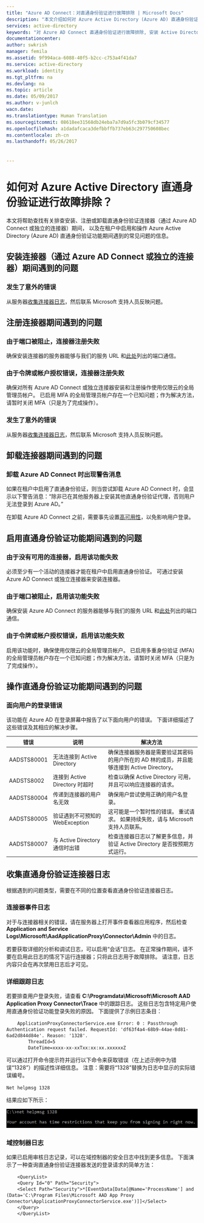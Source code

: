 ```yaml
---
title: "Azure AD Connect：对直通身份验证进行故障排除 | Microsoft Docs"
description: "本文介绍如何对 Azure Active Directory (Azure AD) 直通身份验证进行故障排除。"
services: active-directory
keywords: "对 Azure AD Connect 直通身份验证进行故障排除, 安装 Active Directory, Azure AD 所需的组件, SSO, 单一登录"
documentationcenter: 
author: swkrish
manager: femila
ms.assetid: 9f994aca-6088-40f5-b2cc-c753a4f41da7
ms.service: active-directory
ms.workload: identity
ms.tgt_pltfrm: na
ms.devlang: na
ms.topic: article
ms.date: 05/09/2017
ms.author: v-junlch
wacn.date: 
ms.translationtype: Human Translation
ms.sourcegitcommit: 08618ee31568db24eba7a7d9a5fc3b079cf34577
ms.openlocfilehash: a1dadafcaca3defbbffb737eb63c297750608bec
ms.contentlocale: zh-cn
ms.lasthandoff: 05/26/2017


---
```


# <a name="how-to-troubleshoot-azure-active-directory-pass-through-authentication"></a>如何对 Azure Active Directory 直通身份验证进行故障排除？

本文将帮助查找有关排查安装、注册或卸载直通身份验证连接器（通过 Azure AD Connect 或独立的连接器）期间， 以及在租户中启用和操作 Azure Active Directory (Azure AD) 直通身份验证功能期间遇到的常见问题的信息。

## <a name="issues-during-installation-of-connectors-either-via-azure-ad-connect-or-standalone"></a>安装连接器（通过 Azure AD Connect 或独立的连接器）期间遇到的问题

### <a name="an-unexpected-error-occured"></a>发生了意外的错误

从服务器[收集连接器日志](#collecting-pass-through-authentication-connector-logs)，然后联系 Microsoft 支持人员反映问题。

## <a name="issues-during-registration-of-connectors"></a>注册连接器期间遇到的问题

### <a name="registration-of-the-connecter-failed-due-to-blocked-ports"></a>由于端口被阻止，连接器注册失败

确保安装连接器的服务器能够与我们的服务 URL 和[此处](active-directory-aadconnect-pass-through-authentication.md#prerequisites)列出的端口通信。

### <a name="registration-of-the-connector-failed-due-to-token-or-account-authorization-errors"></a>由于令牌或帐户授权错误，连接器注册失败

确保对所有 Azure AD Connect 或独立连接器安装和注册操作使用仅限云的全局管理员帐户。 已启用 MFA 的全局管理员帐户存在一个已知问题；作为解决方法，请暂时关闭 MFA（只是为了完成操作）。

### <a name="an-unexpected-error-occurred"></a>发生了意外的错误

从服务器[收集连接器日志](#collecting-pass-through-authentication-connector-logs)，然后联系 Microsoft 支持人员反映问题。

## <a name="issues-during-uninstallation-of-connectors"></a>卸载连接器期间遇到的问题

### <a name="warning-message-when-uninstalling-azure-ad-connect"></a>卸载 Azure AD Connect 时出现警告消息

如果在租户中启用了直通身份验证，则当尝试卸载 Azure AD Connect 时，会显示以下警告消息：“除非已在其他服务器上安装其他直通身份验证代理，否则用户无法登录到 Azure AD。”

在卸载 Azure AD Connect 之前，需要事先设置[高可用性](active-directory-aadconnect-pass-through-authentication.md)，以免影响用户登录。

## <a name="issues-with-enabling-the-pass-through-authentication-feature"></a>启用直通身份验证功能期间遇到的问题

### <a name="the-enabling-of-the-feature-failed-because-there-were-no-connectors-available"></a>由于没有可用的连接器，启用该功能失败

必须至少有一个活动的连接器才能在租户中启用直通身份验证。 可通过安装 Azure AD Connect 或独立连接器来安装连接器。

### <a name="the-enabling-of-the-feature-failed-due-to-blocked-ports"></a>由于端口被阻止，启用该功能失败

确保安装 Azure AD Connect 的服务器能够与我们的服务 URL 和[此处](active-directory-aadconnect-pass-through-authentication.md#prerequisites)列出的端口通信。

### <a name="the-enabling-of-the-feature-failed-due-to-token-or-account-authorization-errors"></a>由于令牌或帐户授权错误，启用该功能失败

启用该功能时，确保使用仅限云的全局管理员帐户。 已启用多重身份验证 (MFA) 的全局管理员帐户存在一个已知问题；作为解决方法，请暂时关闭 MFA（只是为了完成操作）。

## <a name="issues-while-operating-the-pass-through-authentication-feature"></a>操作直通身份验证功能期间遇到的问题

### <a name="user-facing-sign-in-errors"></a>面向用户的登录错误

该功能在 Azure AD 在登录屏幕中报告了以下面向用户的错误。 下面详细描述了这些错误及其相应的解决步骤。

|错误|说明|解决方法
| --- | --- | ---
|AADSTS80001|无法连接到 Active Directory|确保连接器服务器是需要验证其密码的用户所在的 AD 林的成员，并且能够连接到 Active Directory。  
|AADSTS8002|连接到 Active Directory 时超时|检查以确保 Active Directory 可用，并且可以响应连接器的请求。
|AADSTS80004|传递到连接器的用户名无效|确保用户尝试使用正确的用户名登录。
|AADSTS80005|验证遇到不可预知的 WebException|这可能是一个暂时性的错误。 重试请求。 如果持续失败，请与 Microsoft 支持人员联系。
|AADSTS80007|与 Active Directory 通信时出错|检查连接器日志以了解更多信息，并验证 Active Directory 是否按预期方式运行。

## <a name="collecting-pass-through-authentication-connector-logs"></a>收集直通身份验证连接器日志

根据遇到的问题类型，需要在不同的位置查看直通身份验证连接器日志。

### <a name="connector-event-logs"></a>连接器事件日志

对于与连接器相关的错误，请在服务器上打开事件查看器应用程序，然后检查 **Application and Service Logs\Microsoft\AadApplicationProxy\Connector\Admin** 中的日志。

若要获取详细的分析和调试日志，可以启用“会话”日志。 在正常操作期间，请不要在启用此日志的情况下运行连接器；只将此日志用于故障排除。 请注意，日志内容只会在再次禁用日志后才可见。

### <a name="detailed-trace-logs"></a>详细跟踪日志

若要排查用户登录失败，请查看 **C:\Programdata\Microsoft\Microsoft AAD Application Proxy Connector\Trace** 中的跟踪日志。 这些日志包含特定用户使用直通身份验证功能登录失败的原因。 下面提供了示例日志条目：

```
    ApplicationProxyConnectorService.exe Error: 0 : Passthrough Authentication request failed. RequestId: 'df63f4a4-68b9-44ae-8d81-6ad2d844d84e'. Reason: '1328'.
        ThreadId=5
        DateTime=xxxx-xx-xxTxx:xx:xx.xxxxxxZ
```

可以通过打开命令提示符并运行以下命令来获取错误（在上述示例中为错误“1328”）的描述性详细信息。 注意：需要将“1328”替换为日志中显示的实际错误编号。

`Net helpmsg 1328`

结果应如下所示：

![直通身份验证](./media/active-directory-aadconnect-pass-through-authentication/pta3.png)

### <a name="domain-controller-logs"></a>域控制器日志

如果已启用审核日志记录，可以在域控制器的安全日志中找到更多信息。 下面演示了一种查询直通身份验证连接器发送的登录请求的简单方法：

```
    <QueryList>
    <Query Id="0" Path="Security">
    <Select Path="Security">*[EventData[Data[@Name='ProcessName'] and (Data='C:\Program Files\Microsoft AAD App Proxy Connector\ApplicationProxyConnectorService.exe')]]</Select>
    </Query>
    </QueryList>
```


